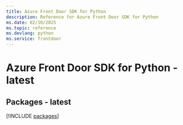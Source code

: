 ```yaml
---
title: Azure Front Door SDK for Python
description: Reference for Azure Front Door SDK for Python
ms.date: 02/10/2025
ms.topic: reference
ms.devlang: python
ms.service: frontdoor
---
```

# Azure Front Door SDK for Python - latest
## Packages - latest
[!INCLUDE [packages](front-door-index.md)]